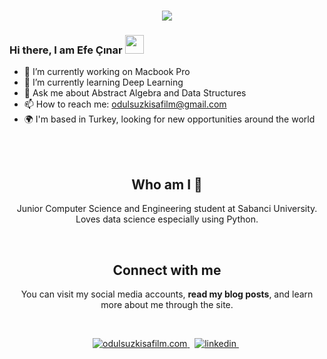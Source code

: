 <h1 align="center">
  <a href="https://git.io/typing-svg">
    <img src="https://readme-typing-svg.herokuapp.com/?lines=Hello!+👋;I+am+Efe+Çınar&center=true&size=25">
  </a>
</h1>

### Hi there, I am Efe Çınar <img src="https://user-images.githubusercontent.com/42378118/110234147-e3259600-7f4e-11eb-95be-0c4047144dea.gif" width="30">

- 🔭 I’m currently working on Macbook Pro
- 🌱 I’m currently learning Deep Learning
- 💬 Ask me about Abstract Algebra and Data Structures
- 📫 How to reach me: odulsuzkisafilm@gmail.com
- 🌍 I'm based in Turkey, looking for new opportunities around the world

<br></br>

<h2 align="center">
Who am I 👀 
</h2>
<p align="center">
Junior Computer Science and Engineering student at Sabanci University. Loves data science especially using Python. 
</p>
<center>
<br>

<h2 align="center">
Connect with me 
</h2>
<p align="center">
  You can visit my social media accounts, <b>read my blog posts</b>, and learn more about me through the site. <br>
</p>  
<br>




<p align="center">
<a href="https://github.com/odulsuzkisafilm" target="_blank">
<img src=https://img.shields.io/badge/odulsuzkisafilm.com-%23121011.svg?style=for-the-badge&logo=github&logoColor=orange alt=odulsuzkisafilm.com style="margin-bottom: 5px;" />
</a> &nbsp;


<a href="https://www.linkedin.com/in/efe-çınar-634a21223/" target="_blank">
<img src=https://img.shields.io/badge/linkedin-%231E77B5.svg?&style=for-the-badge&logo=linkedin&logoColor=white alt=linkedin style="margin-bottom: 5px;" />
</a> &nbsp;

</p>  
  
</div>  
